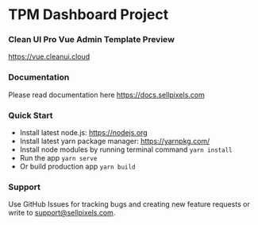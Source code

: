# TPM Dashboard Project

### Clean UI Pro Vue Admin Template Preview

https://vue.cleanui.cloud

### Documentation

Please read documentation here https://docs.sellpixels.com

### Quick Start

- Install latest node.js: https://nodejs.org​
- Install latest yarn package manager: https://yarnpkg.com/​
- Install node modules by running terminal command `yarn install`
- Run the app `yarn serve`
- Or build production app `yarn build`

### Support

Use GitHub Issues for tracking bugs and creating new feature requests or write to [support@sellpixels.com](mailto:support@sellpixels.com).
